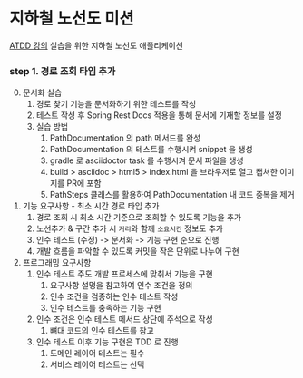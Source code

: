 # 지하철 노선도 미션
[ATDD 강의](https://edu.nextstep.camp/c/R89PYi5H) 실습을 위한 지하철 노선도 애플리케이션

### step 1. 경로 조회 타입 추가
0. 문서화 실습
   1. 경로 찾기 기능을 문서화하기 위한 테스트를 작성
   2. 테스트 작성 후 Spring Rest Docs 적용을 통해 문서에 기재할 정보를 설정
   3. 실습 방법
      1. PathDocumentation 의 path 메서드를 완성
      2. PathDocumentation 의 테스트를 수행시켜 snippet 을 생성
      3. gradle 로 asciidoctor task 를 수행시켜 문서 파일을 생성
      4. build > asciidoc > html5 > index.html 을 브라우저로 열고 캡쳐한 이미지를 PR에 포함
      5. PathSteps 클래스를 활용하여 PathDocumentation 내 코드 중복을 제거
1. 기능 요구사항 - 최소 시간 경로 타입 추가
   1. 경로 조회 시 최소 시간 기준으로 조회할 수 있도록 기능을 추가
   2. 노선추가 & 구간 추가 시 `거리`와 함께 `소요시간` 정보도 추가
   3. 인수 테스트 (수정) -> 문서화 -> 기능 구현 순으로 진행
   4. 개발 흐름을 파악할 수 있도록 커밋을 작은 단위로 나누어 구현
2. 프로그래밍 요구사항
   1. 인수 테스트 주도 개발 프로세스에 맞춰서 기능을 구현
      1. 요구사항 설명을 참고하여 인수 조건을 정의
      2. 인수 조건을 검증하는 인수 테스트 작성
      3. 인수 테스트를 충족하는 기능 구현
   2. 인수 조건은 인수 테스트 메서드 상단에 주석으로 작성
      1. 뼈대 코드의 인수 테스트를 참고
   3. 인수 테스트 이후 기능 구현은 TDD 로 진행
      1. 도메인 레이어 테스트는 필수
      2. 서비스 레이어 테스트는 선택
